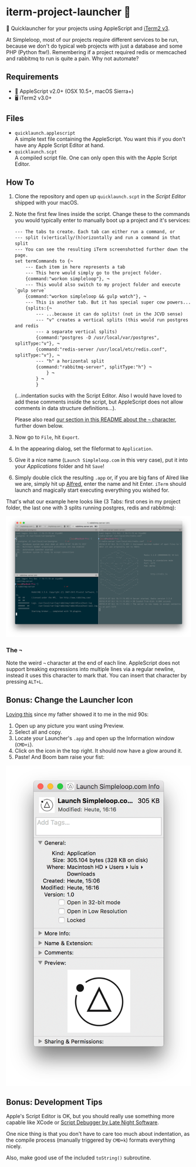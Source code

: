 # iterm-project-launcher 🚀
🐰 Quicklauncher for your projects using AppleScript and [iTerm2 v3](https://www.iterm2.com/version3.html).

At Simpleloop, most of our projects require different services to be run,
because we don't do typical web projects with just a database and some PHP
(Python ftw!). Remembering if a project required redis or memcached and
rabbitmq to run is quite a pain. Why not automate?


## Requirements
* 🍎 AppleScript v2.0+ (OSX 10.5+, macOS Sierra+)
* 🖥 iTerm2 v3.0+ 


## Files
* `quicklaunch.applescript`  
  A simple text file containing the AppleScript. You want this if you don't
  have any Apple Script Editor at hand.
* `quicklaunch.scpt`  
  A compiled script file. One can only open this with the Apple Script Editor.


## How To
1. Clone the repository and open up `quicklaunch.scpt` in the *Script Editor*
   shipped with your macOS.
2. Note the first few lines inside the script. Change these to the commands you
   would typically enter to manually boot up a project and it's services:

    ```applescript
    --- The tabs to create. Each tab can either run a command, or
    --- split (v)ertically/(h)orizontally and run a command in that split
    --- You can see the resulting iTerm screenshotted further down the page.
    set termCommands to {¬
        --- Each item in here represents a tab
        --- This here would simply go to the project folder.
        {command:"workon simpleloop"}, ¬
        --- This would also switch to my project folder and execute `gulp serve`
        {command:"workon simpleloop && gulp watch"}, ¬
        --- This is another tab. But it has special super cow powers...
        {splits:{¬
            --- ...because it can do splits! (not in the JCVD sense)
            --- "v" creates a vertical splits (this would run postgres and redis
            --- a separate vertical splits)
            {command:"postgres -D /usr/local/var/postgres", splitType:"v"}, ¬
            {command:"redis-server /usr/local/etc/redis.conf", splitType:"v"}, ¬
            --- "h" a horizontal split
            {command:"rabbitmq-server", splitType:"h"} ¬
                } ¬
            } ¬
            }
    ```

    (…indentation sucks with the Script Editor. Also I would have loved to
    add these comments inside the script, but AppleScript does not allow
    comments in data structure definitions…).

    Please also read [our section in this README about the `¬` character](#the-),
    further down below.
3. Now go to `File`, hit `Export`.
4. In the appearing dialog, set the fileformat to `Application`.
5. Give it a nice name (`Launch Simpleloop.com` in this very case), put it into
   your *Applications* folder and hit `Save`!
6. Simply double click the resulting `.app` or, if you are big fans of Alred
   like we are, simply hit up [Alfred](https://www.alfredapp.com/), enter the
   name and hit Enter. `iTerm` should launch and magically start executing
   everything you wished for.

That's what our example here looks like (3 Tabs: first ones in my project
folder, the last one with 3 splits running postgres, redis and rabbitmq):

![](example_screenshot.png)


### The `¬`
Note the weird `¬` character at the end of each line. AppleScript does not
support breaking expressions into multiple lines via a regular newline, instead
it uses this character to mark that. You can insert that character by pressing
`ALT+L`.


## Bonus: Change the Launcher Icon
[Loving this](https://support.apple.com/kb/PH13922) since my father showed it
to me in the mid 90s:

1. Open up any picture you want using Preview.
2. Select all and copy.
3. Locate your Launcher's `.app` and open up the Information window (`CMD+i`).
4. Click on the icon in the top right. It should now have a glow around it.
5. Paste! And Boom bam raise your fist:

![](example_custom_icon.png)


## Bonus: Development Tips
Apple's Script Editor is OK, but you should really use something more capable
like XCode or [Script Debugger by Late Night Software](http://latenightsw.com/).

One nice thing is that you don't have to care too much about indentation, as
the compile process (manually triggered by `CMD+k`) formats everything nicely.

Also, make good use of the included `toString()` subroutine.
